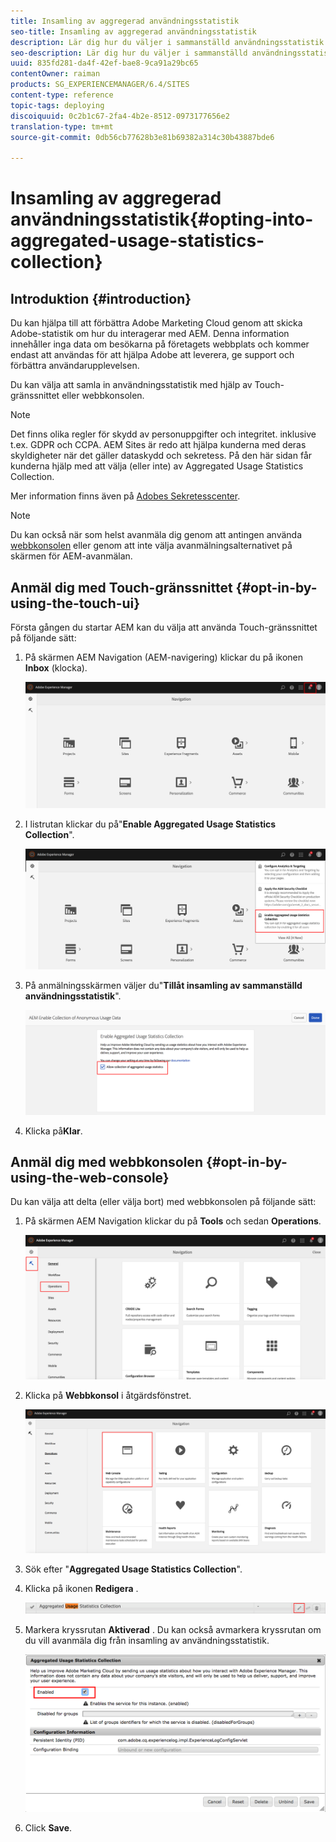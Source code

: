```yaml
---
title: Insamling av aggregerad användningsstatistik
seo-title: Insamling av aggregerad användningsstatistik
description: Lär dig hur du väljer i sammanställd användningsstatistik.
seo-description: Lär dig hur du väljer i sammanställd användningsstatistik.
uuid: 835fd281-da4f-42ef-bae8-9ca91a29bc65
contentOwner: raiman
products: SG_EXPERIENCEMANAGER/6.4/SITES
content-type: reference
topic-tags: deploying
discoiquuid: 0c2b1c67-2fa4-4b2e-8512-0973177656e2
translation-type: tm+mt
source-git-commit: 0db56cb77628b3e81b69382a314c30b43887bde6

---
```



# Insamling av aggregerad användningsstatistik{#opting-into-aggregated-usage-statistics-collection}

## Introduktion {#introduction}

Du kan hjälpa till att förbättra Adobe Marketing Cloud genom att skicka Adobe-statistik om hur du interagerar med AEM. Denna information innehåller inga data om besökarna på företagets webbplats och kommer endast att användas för att hjälpa Adobe att leverera, ge support och förbättra användarupplevelsen.

Du kan välja att samla in användningsstatistik med hjälp av Touch-gränssnittet eller webbkonsolen.

>[!NOTE]
>
>Det finns olika regler för skydd av personuppgifter och integritet. inklusive t.ex. GDPR och CCPA. AEM Sites är redo att hjälpa kunderna med deras skyldigheter när det gäller dataskydd och sekretess. På den här sidan får kunderna hjälp med att välja (eller inte) av Aggregated Usage Statistics Collection.
>
>Mer information finns även på [Adobes Sekretesscenter](https://www.adobe.com/privacy.html).

>[!NOTE]
>
>Du kan också när som helst avanmäla dig genom att antingen använda [webbkonsolen](/help/sites-deploying/opt-in-aggregated-usage-statistics.md#opt-in-by-using-the-web-console) eller genom att inte välja avanmälningsalternativet på skärmen för AEM-avanmälan.

## Anmäl dig med Touch-gränssnittet {#opt-in-by-using-the-touch-ui}

Första gången du startar AEM kan du välja att använda Touch-gränssnittet på följande sätt:

1. På skärmen AEM Navigation (AEM-navigering) klickar du på ikonen **Inbox** (klocka).

   ![användningsstatistikNavigeringarskärm](assets/usage_statisticsnavigationscreen.png)

1. I listrutan klickar du på&quot;**Enable Aggregated Usage Statistics Collection**&quot;.

   ![usage_staticNavigationsercreen2](assets/usage_statisticsnavigationscreen2.png)

1. På anmälningsskärmen väljer du&quot;**Tillåt insamling av sammanställd användningsstatistik**&quot;.

   ![usage_staticSnapin-screen](assets/usage_statisticsopt-inscreen.png)

1. Klicka på&#x200B;**Klar**.

## Anmäl dig med webbkonsolen {#opt-in-by-using-the-web-console}

Du kan välja att delta (eller välja bort) med webbkonsolen på följande sätt:

1. På skärmen AEM Navigation klickar du på **Tools** och sedan **Operations**.

   ![usage_statistiticsopsdashboard](assets/usage_statisticsopsdashboard.png)

1. Klicka på **Webbkonsol** i åtgärdsfönstret.

   ![usage_statistiticswebconsole](assets/usage_statisticswebconsole.png)

1. Sök efter &quot;**Aggregated Usage Statistics Collection**&quot;.
1. Klicka på ikonen **Redigera** .

   ![usage_staticCollectionEdit](assets/usage_statisticscollectionedit.png)

1. Markera kryssrutan **Aktiverad** . Du kan också avmarkera kryssrutan om du vill avanmäla dig från insamling av användningsstatistik.

   ![usage_statistiticselect](assets/usage_statisticsselect.png)

1. Click **Save**.

